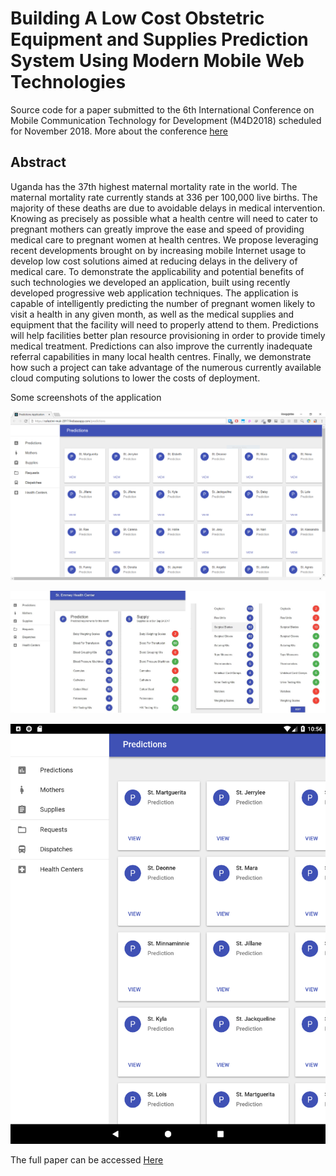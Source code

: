 # Building A Low Cost Obstetric Equipment and Supplies Prediction System Using Modern Mobile Web Technologies

Source code for a paper submitted to the 6th International Conference on Mobile Communication Technology for Development (M4D2018) scheduled for November 2018. More about the conference [here](https://events.mak.ac.ug/events/6th-international-conference-mobile-communication-technology-development-m4d2018 "M4D2018")

## Abstract

Uganda has the 37th highest maternal mortality rate in the world. The maternal mortality rate currently stands at 336 per 100,000 live births. The majority of these deaths are due to avoidable delays in medical intervention. Knowing as precisely as possible what a health centre will need to cater to pregnant mothers can greatly improve the ease and speed of providing medical care to pregnant women at health centres. We propose leveraging recent developments brought on by increasing mobile Internet usage to develop low cost solutions aimed at reducing delays in the delivery of medical care. To demonstrate the applicability and potential benefits of such technologies we developed an application, built using recently developed progressive web application techniques. The application is capable of intelligently predicting the number of pregnant women likely to visit a health in any given month, as well as the medical supplies and equipment that the facility will need to properly attend to them. Predictions will help facilities better plan resource provisioning in order to provide timely medical treatment. Predictions can also improve the currently inadequate referral capabilities in many local health centres. Finally, we demonstrate how such a project can take advantage of the numerous currently available cloud computing solutions to lower the costs of deployment.

Some screenshots of the application

![The PWA running in a browser](https://github.com/mungujn/modern-web-technologies/raw/master/images/pwa_in_browser.png "The PWA running in a browser")

![The PWA running on an android tablet](https://github.com/mungujn/modern-web-technologies/raw/master/images/predictions.png "The PWA running on an android tablet")

![Prediction shown alongside current medical supply ](https://github.com/mungujn/modern-web-technologies/raw/master/images/pwa_in_tablet.png "Prediction shown alongside current medical supply ")

The full paper can be accessed [Here](https://github.com/mungujn/modern-web-technologies/raw/master/Maternal_Health-Logistics-Prediction-Solution_FINAL%20github.com_mungujn.pdf "M4D2018 paper for this repository")